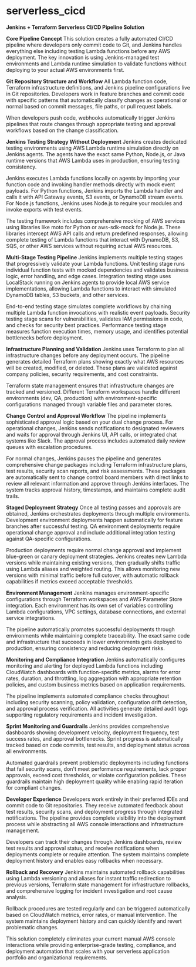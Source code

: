 # serverless_cicd

**Jenkins + Terraform Serverless CI/CD Pipeline Solution**

**Core Pipeline Concept**
This solution creates a fully automated CI/CD pipeline where developers only commit code to Git, and Jenkins handles everything else including testing Lambda functions before any AWS deployment. The key innovation is using Jenkins-managed test environments and Lambda runtime simulation to validate functions without deploying to your actual AWS environments first.

**Git Repository Structure and Workflow**
All Lambda function code, Terraform infrastructure definitions, and Jenkins pipeline configurations live in Git repositories. Developers work in feature branches and commit code with specific patterns that automatically classify changes as operational or normal based on commit messages, file paths, or pull request labels.

When developers push code, webhooks automatically trigger Jenkins pipelines that route changes through appropriate testing and approval workflows based on the change classification.

**Jenkins Testing Strategy Without Deployment**
Jenkins creates dedicated testing environments using AWS Lambda runtime simulation directly on Jenkins agents. The agents have the exact same Python, Node.js, or Java runtime versions that AWS Lambda uses in production, ensuring testing consistency.

Jenkins executes Lambda functions locally on agents by importing your function code and invoking handler methods directly with mock event payloads. For Python functions, Jenkins imports the Lambda handler and calls it with API Gateway events, S3 events, or DynamoDB stream events. For Node.js functions, Jenkins uses Node.js to require your modules and invoke exports with test events.

The testing framework includes comprehensive mocking of AWS services using libraries like moto for Python or aws-sdk-mock for Node.js. These libraries intercept AWS API calls and return predefined responses, allowing complete testing of Lambda functions that interact with DynamoDB, S3, SQS, or other AWS services without requiring actual AWS resources.

**Multi-Stage Testing Pipeline**
Jenkins implements multiple testing stages that progressively validate your Lambda functions. Unit testing stage runs individual function tests with mocked dependencies and validates business logic, error handling, and edge cases. Integration testing stage uses LocalStack running on Jenkins agents to provide local AWS service implementations, allowing Lambda functions to interact with simulated DynamoDB tables, S3 buckets, and other services.

End-to-end testing stage simulates complete workflows by chaining multiple Lambda function invocations with realistic event payloads. Security testing stage scans for vulnerabilities, validates IAM permissions in code, and checks for security best practices. Performance testing stage measures function execution times, memory usage, and identifies potential bottlenecks before deployment.

**Infrastructure Planning and Validation**
Jenkins uses Terraform to plan all infrastructure changes before any deployment occurs. The pipeline generates detailed Terraform plans showing exactly what AWS resources will be created, modified, or deleted. These plans are validated against company policies, security requirements, and cost constraints.

Terraform state management ensures that infrastructure changes are tracked and versioned. Different Terraform workspaces handle different environments (dev, QA, production) with environment-specific configurations managed through variable files and parameter stores.

**Change Control and Approval Workflow**
The pipeline implements sophisticated approval logic based on your dual change process. For operational changes, Jenkins sends notifications to designated reviewers and waits for approval through Jenkins UI, API calls, or integrated chat systems like Slack. The approval process includes automated daily review queues with escalation procedures.

For normal changes, Jenkins pauses the pipeline and generates comprehensive change packages including Terraform infrastructure plans, test results, security scan reports, and risk assessments. These packages are automatically sent to change control board members with direct links to review all relevant information and approve through Jenkins interfaces. The system tracks approval history, timestamps, and maintains complete audit trails.

**Staged Deployment Strategy**
Once all testing passes and approvals are obtained, Jenkins orchestrates deployments through multiple environments. Development environment deployments happen automatically for feature branches after successful testing. QA environment deployments require operational change approval and include additional integration testing against QA-specific configurations.

Production deployments require normal change approval and implement blue-green or canary deployment strategies. Jenkins creates new Lambda versions while maintaining existing versions, then gradually shifts traffic using Lambda aliases and weighted routing. This allows monitoring new versions with minimal traffic before full cutover, with automatic rollback capabilities if metrics exceed acceptable thresholds.

**Environment Management**
Jenkins manages environment-specific configurations through Terraform workspaces and AWS Parameter Store integration. Each environment has its own set of variables controlling Lambda configurations, VPC settings, database connections, and external service integrations.

The pipeline automatically promotes successful deployments through environments while maintaining complete traceability. The exact same code and infrastructure that succeeds in lower environments gets deployed to production, ensuring consistency and reducing deployment risks.

**Monitoring and Compliance Integration**
Jenkins automatically configures monitoring and alerting for deployed Lambda functions including CloudWatch dashboards with function-specific metrics, alarms for error rates, duration, and throttling, log aggregation with appropriate retention policies, and custom business metrics based on application requirements.

The pipeline implements automated compliance checks throughout including security scanning, policy validation, configuration drift detection, and approval process verification. All activities generate detailed audit logs supporting regulatory requirements and incident investigation.

**Sprint Monitoring and Guardrails**
Jenkins provides comprehensive dashboards showing development velocity, deployment frequency, test success rates, and approval bottlenecks. Sprint progress is automatically tracked based on code commits, test results, and deployment status across all environments.

Automated guardrails prevent problematic deployments including functions that fail security scans, don't meet performance requirements, lack proper approvals, exceed cost thresholds, or violate configuration policies. These guardrails maintain high deployment quality while enabling rapid iteration for compliant changes.

**Developer Experience**
Developers work entirely in their preferred IDEs and commit code to Git repositories. They receive automated feedback about test results, security scans, and deployment progress through integrated notifications. The pipeline provides complete visibility into the deployment process while abstracting all AWS console interactions and infrastructure management.

Developers can track their changes through Jenkins dashboards, review test results and approval status, and receive notifications when deployments complete or require attention. The system maintains complete deployment history and enables easy rollbacks when necessary.

**Rollback and Recovery**
Jenkins maintains automated rollback capabilities using Lambda versioning and aliases for instant traffic redirection to previous versions, Terraform state management for infrastructure rollbacks, and comprehensive logging for incident investigation and root cause analysis.

Rollback procedures are tested regularly and can be triggered automatically based on CloudWatch metrics, error rates, or manual intervention. The system maintains deployment history and can quickly identify and revert problematic changes.

This solution completely eliminates your current manual AWS console interactions while providing enterprise-grade testing, compliance, and deployment automation that scales with your serverless application portfolio and organizational requirements.
